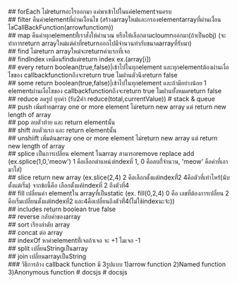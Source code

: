 
  <br>
  ## forEach ไม่่returnอะไรออกมา แค่พาเข้าไปในแค่elementจนครบ 
  <br>
  ## filter คืนค่าelementที่ผ่านเงื่่อนไข (สร้างarrayใหม่่และกรองelementarrayที่ผ่านเงื่่อนไขCallBackFunction(arrowfunctiom)) 
  <br>
  ## map คืนค่าทุกelementที่่เราสั่งให้คำนวณ หรือให้เลือกตามcloumnออกมา(ถ้าเป็นobj) (จะทำการreturn arrayใหม่แต่ค่าที่returnออกไปมีจำนวนท่ากับขนาดarrayที่รับมา) 
  <br>
  ## find ไม่return arrayใหม่จะreturnค่าแรกที่เจอ 
  <br>
  ## findIndex เหมือนfindแต่return index ex.(array[i]) 
  <br>
  ## every return boolean(true,false)|เข้าไปในทุกelement และทุกelementต้องผ่านเงื่อไขของ callbackfunctionถึงจะreturn true ไมผ่่านตัวนึงreturn false 
  <br>
  ## some return boolean(true,false)|เข้าไปในทุกelement และถ้ามีอย่างน้อย 1 elementผ่านเงื่อไขของ callbackfunctionถึงจะreturn true ไมผ่่านทั้งหมดreturn false 
  <br>
  ## reduce ลดรูป ยุบค่า (รับ2ค่่า reduce(total,currentValue)) # stack & queue 
  <br>
  ## push เพิ่มท้ายarray one or more element ไม่return new array แต่ return new length of array
  <br>
  ## pop ลบตัวท้าย และ return elementนั้น 
  <br>
  ## shift ลบตัวแรก และ return elementนั้น 
  <br>
  ## unshiift เพิ่มต้นarray one or more element ไม่return new array แต่ return new length of array 
  <br>
  ## splice เป็นการเปลี่ยน element ในarray สามารถremove replace add (ex.splice(1,0,'meow') 1 คือเลือกตำแหน่งindexที่ 1, 0 คือลบกี่่จำนวน, 'meow' คือค่าที่เอามาใส่) 
  <br>
  ## slice return new array (ex.slice(2,4) 2 คือเลือกตั้งแต่indexที่่2 4คือตัวที่เท่าไหร่่(นับตั้งแต่เริ่ม) จากข้อนี้คือ เลือกตั้งแค้indexที่ 2 ถึงตัวที่4 
  <br>
  ## fill เปลี่ยนค่า elementใน arrayที่เป็นstatic (ex. fill(0,2,4) 0 คือ เลขที่ต้องการเปลี่ยน 2 คือเริ่มเปลี่ยนตั้งแต่indexที่2 และ4คือเปลี่ยนถึงตัวที่่4(ไม่ใช้indexนะจ้ะ)) 
  <br>
  ## includes return boolean true false 
  <br>
  ## reverse กลับค่าของarray 
  <br>
  ## sort เรียงลำดับ array 
  <br>
  ## concat ต่อ array
  <br>
  ## indexOf หาค่าelementที่่เจอถ้าเจอ จะ +1 ไมเจอ -1 
  <br>
  ## split เปลี่ยนStringเป็นarray 
  <br>
  ## join เปลี่ยนarrayเป็นString
  <br>
  ### วิธีการอ้าง callback function มี 3รูปแบบ 1)arrow function 2)Named function 3)Anonymous function # docsjs # docsjs

